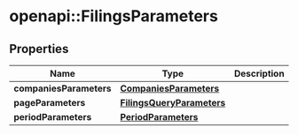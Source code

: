 # openapi::FilingsParameters


## Properties
Name | Type | Description | Notes
------------ | ------------- | ------------- | -------------
**companiesParameters** | [**CompaniesParameters**](CompaniesParameters.md) |  | [optional] 
**pageParameters** | [**FilingsQueryParameters**](FilingsQueryParameters.md) |  | [optional] 
**periodParameters** | [**PeriodParameters**](PeriodParameters.md) |  | [optional] 


